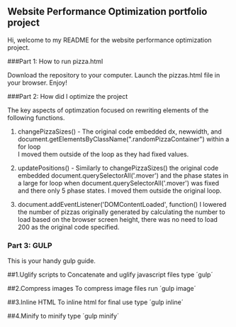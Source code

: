 ## Website Performance Optimization portfolio project

Hi, welcome to my README for the website performance optimization project.

###Part 1: How to run pizza.html

Download the repository to your computer. Launch the pizzas.html file in your browser. Enjoy!

###Part 2: How did I optimize the project

The key aspects of optimzation focused on rewriting elements of the following functions.

1. changePizzaSizes() -
  The original code embedded dx, newwidth, and document.getElementsByClassName(".randomPizzaContainer") within a for loop       
  I moved them outside of the loop as they had fixed values.

2. updatePositions() -
  Similarly to changePizzaSizes() the original code embedded document.querySelectorAll('.mover') and the phase states in a large for loop
  when document.querySelectorAll('.mover') was fixed and there only 5 phase states.
  I moved them outside the original loop.

3. document.addEventListener('DOMContentLoaded', function()
  I lowered the number of pizzas originally generated by calculating the number to load based on the browser screen height, there was no need to load 200 as the original code specified.


### Part 3: GULP

This is your handy gulp guide.

##1.Uglify scripts
to Concatenate and uglify javascript files type
´gulp´

##2.Compress images
To compress image files run
´gulp image´

##3.Inline HTML
To inline html for final use type
´gulp inline´

##4.Minify
to minify type
´gulp minify´
